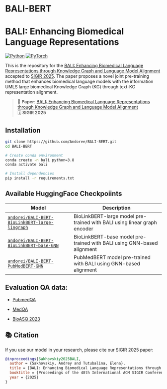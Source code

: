 # BALI-BERT


# BALI: Enhancing Biomedical Language Representations

[![Python](https://img.shields.io/badge/Python-3.8%2B-blue)](https://python.org)
[![PyTorch](https://img.shields.io/badge/PyTorch-1.11%2B-orange)](https://pytorch.org)

This is the repository for the [BALI: Enhancing Biomedical Language Representations through Knowledge Graph and Language Model Alignment](https://doi.org/10.1145/3726302.3729901) accepted to [SIGIR 2025](https://sigir2025.dei.unipd.it/accepted-papers.html). The paper proposes a novel joint pre-training method that enhances biomedical language models with the information UMLS large biomedical Knowledge Graph (KG) through text-KG representation alignment.

> 📄 **Paper**: [BALI: Enhancing Biomedical Language Representations through Knowledge Graph and Language Model Alignment](https://doi.org/10.1145/3726302.3729901)  
> 🗓️ **SIGIR 2025**


## Installation
```bash
git clone https://github.com/Andoree/BALI-BERT.git
cd BALI-BERT

# Create conda environment
conda create -n bali python=3.8
conda activate bali

# Install dependencies
pip install -r requirements.txt
```
## Available HuggingFace Checkpoiints

| Model | Description |
|-------|-------------|
| [`andorei/BALI-BERT-BioLinkBERT-large-lingraph`](https://huggingface.co/andorei/BALI-BERT-BioLinkBERT-large-lingraph) | BioLinkBERT-large model pre-trained with BALI using linear graph encoder |
| [`andorei/BALI-BERT-BioLinkBERT-base-GNN`](https://huggingface.co/andorei/BALI-BERT-BioLinkBERT-base-GNN) | BioLinkBERT-base model pre-trained with BALI using GNN-based alignment |
| [`andorei/BALI-BERT-PubMedBERT-GNN`](https://huggingface.co/andorei/BALI-BERT-PubMedBERT-GNN) | PubMedBERT model pre-trained with BALI using GNN-based alignment |

## Evaluation QA data:

* [PubmedQA](https://raw.githubusercontent.com/pubmedqa/pubmedqa/refs/heads/master/data/ori_pqal.json)

* [MedQA](https://drive.google.com/file/d/1ImYUSLk9JbgHXOemfvyiDiirluZHPeQw/view)

* [BioASQ 2023](https://participants-area.bioasq.org/accounts/login/?next=/Tasks/11b/trainingDataset/)



## 📚 Citation

If you use our model in your research, please cite our SIGIR 2025 paper:

```bibtex
@inproceedings{Sakhovskiy2025BALI,
  author = {Sakhovskiy, Andrey and Tutubalina, Elena},
  title = {BALI: Enhancing Biomedical Language Representations through Knowledge Graph and Language Model Alignment},
  booktitle = {Proceedings of the 48th International ACM SIGIR Conference on Research and Development in Information Retrieval (SIGIR '25)},
  year = {2025}
}
```
